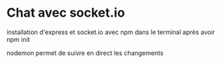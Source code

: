 # Chat avec socket.io

installation d'express et socket.io avec npm dans le terminal après avoir npm init

nodemon permet de suivre en direct les changements